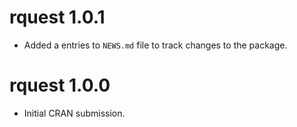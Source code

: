 # rquest 1.0.1

* Added a entries to `NEWS.md` file to track changes to the package.

# rquest 1.0.0

* Initial CRAN submission.
